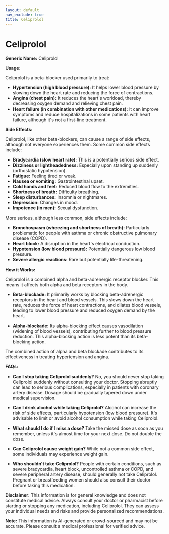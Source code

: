 ```yaml
---
layout: default
nav_exclude: true
title: Celiprolol
---
```


# Celiprolol

**Generic Name:** Celiprolol

**Usage:**

Celiprolol is a beta-blocker used primarily to treat:

* **Hypertension (high blood pressure):** It helps lower blood pressure by slowing down the heart rate and reducing the force of contractions.
* **Angina (chest pain):** It reduces the heart's workload, thereby decreasing oxygen demand and relieving chest pain.
* **Heart failure (in combination with other medications):** It can improve symptoms and reduce hospitalizations in some patients with heart failure, although it's not a first-line treatment.


**Side Effects:**

Celiprolol, like other beta-blockers, can cause a range of side effects, although not everyone experiences them.  Some common side effects include:

* **Bradycardia (slow heart rate):** This is a potentially serious side effect.
* **Dizziness or lightheadedness:** Especially upon standing up suddenly (orthostatic hypotension).
* **Fatigue:** Feeling tired or weak.
* **Nausea or vomiting:** Gastrointestinal upset.
* **Cold hands and feet:** Reduced blood flow to the extremities.
* **Shortness of breath:** Difficulty breathing.
* **Sleep disturbances:** Insomnia or nightmares.
* **Depression:** Changes in mood.
* **Impotence (in men):** Sexual dysfunction.


More serious, although less common, side effects include:

* **Bronchospasm (wheezing and shortness of breath):** Particularly problematic for people with asthma or chronic obstructive pulmonary disease (COPD).
* **Heart block:** A disruption in the heart's electrical conduction.
* **Hypotension (low blood pressure):**  Potentially dangerous low blood pressure.
* **Severe allergic reactions:**  Rare but potentially life-threatening.


**How it Works:**

Celiprolol is a combined alpha and beta-adrenergic receptor blocker. This means it affects both alpha and beta receptors in the body.

* **Beta-blockade:** It primarily works by blocking beta-adrenergic receptors in the heart and blood vessels. This slows down the heart rate, reduces the force of heart contractions, and dilates blood vessels, leading to lower blood pressure and reduced oxygen demand by the heart.

* **Alpha-blockade:** Its alpha-blocking effect causes vasodilation (widening of blood vessels), contributing further to blood pressure reduction.  This alpha-blocking action is less potent than its beta-blocking action.

The combined action of alpha and beta blockade contributes to its effectiveness in treating hypertension and angina.


**FAQs:**

* **Can I stop taking Celiprolol suddenly?** No, you should never stop taking Celiprolol suddenly without consulting your doctor.  Stopping abruptly can lead to serious complications, especially in patients with coronary artery disease.  Dosage should be gradually tapered down under medical supervision.

* **Can I drink alcohol while taking Celiprolol?**  Alcohol can increase the risk of side effects, particularly hypotension (low blood pressure). It's advisable to limit or avoid alcohol consumption while taking Celiprolol.

* **What should I do if I miss a dose?** Take the missed dose as soon as you remember, unless it's almost time for your next dose.  Do not double the dose.

* **Can Celiprolol cause weight gain?**  While not a common side effect, some individuals may experience weight gain.

* **Who shouldn't take Celiprolol?**  People with certain conditions, such as severe bradycardia, heart block, uncontrolled asthma or COPD, and severe peripheral artery disease, should generally not take Celiprolol.  Pregnant or breastfeeding women should also consult their doctor before taking this medication.


**Disclaimer:** This information is for general knowledge and does not constitute medical advice.  Always consult your doctor or pharmacist before starting or stopping any medication, including Celiprolol.  They can assess your individual needs and risks and provide personalized recommendations.


**Note:** This information is AI-generated or crowd-sourced and may not be accurate. Please consult a medical professional for verified advice.